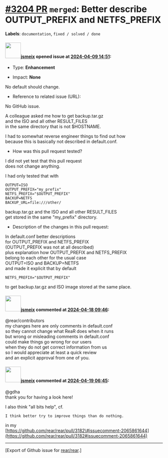 [\#3204 PR](https://github.com/rear/rear/pull/3204) `merged`: Better describe OUTPUT\_PREFIX and NETFS\_PREFIX
==============================================================================================================

**Labels**: `documentation`, `fixed / solved / done`

#### <img src="https://avatars.githubusercontent.com/u/1788608?u=925fc54e2ce01551392622446ece427f51e2f0ce&v=4" width="50">[jsmeix](https://github.com/jsmeix) opened issue at [2024-04-09 14:51](https://github.com/rear/rear/pull/3204):

-   Type: **Enhancement**

-   Impact: **None**

No default should change.

-   Reference to related issue (URL):

No GitHub issue.

A colleague asked me how to get backup.tar.gz  
and the ISO and all other RESULT\_FILES  
in the same directory that is not $HOSTNAME.

I had to somewhat reverse engineer things to find out how  
because this is basically not described in default.conf.

-   How was this pull request tested?

I did not yet test that this pull request  
does not change anything.

I had only tested that with

    OUTPUT=ISO
    OUTPUT_PREFIX="my_prefix"
    NETFS_PREFIX="$OUTPUT_PREFIX"
    BACKUP=NETFS
    BACKUP_URL=file:///other/

backup.tar.gz and the ISO and all other RESULT\_FILES  
get stored in the same "my\_prefix" directory.

-   Description of the changes in this pull request:

In default.conf better descriptions  
for OUTPUT\_PREFIX and NETFS\_PREFIX  
(OUTPUT\_PREFIX was not at all described)  
plus explanation how OUTPUT\_PREFIX and NETFS\_PREFIX  
belong to each other for the usual case  
OUTPUT=ISO and BACKUP=NETFS  
and made it explicit that by default

    NETFS_PREFIX="$OUTPUT_PREFIX"

to get backup.tar.gz and ISO image stored at the same place.

#### <img src="https://avatars.githubusercontent.com/u/1788608?u=925fc54e2ce01551392622446ece427f51e2f0ce&v=4" width="50">[jsmeix](https://github.com/jsmeix) commented at [2024-04-18 09:46](https://github.com/rear/rear/pull/3204#issuecomment-2063466534):

@rear/contributors  
my changes here are only comments in default.conf  
so they cannot change what ReaR does when it runs  
but wrong or misleading comments in default.conf  
could make things go wrong for our users  
when they do not get correct information from us  
so I would appreciate at least a quick review  
and an explicit approval from one of you.

#### <img src="https://avatars.githubusercontent.com/u/1788608?u=925fc54e2ce01551392622446ece427f51e2f0ce&v=4" width="50">[jsmeix](https://github.com/jsmeix) commented at [2024-04-19 06:45](https://github.com/rear/rear/pull/3204#issuecomment-2065866266):

@gdha  
thank you for having a look here!

I also think "all bits help", cf.

    I think better try to improve things than do nothing.

in my  
[https://github.com/rear/rear/pull/3182\#issuecomment-2065861644](https://github.com/rear/rear/pull/3182#issuecomment-2065861644)

------------------------------------------------------------------------

\[Export of Github issue for
[rear/rear](https://github.com/rear/rear).\]
